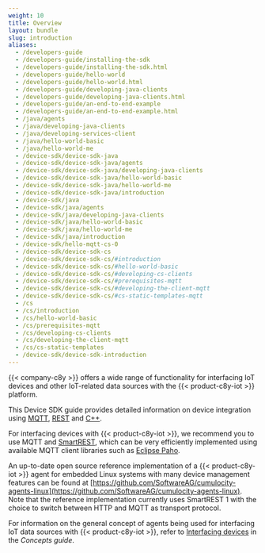 ```yaml
---
weight: 10
title: Overview
layout: bundle
slug: introduction
aliases:
  - /developers-guide
  - /developers-guide/installing-the-sdk
  - /developers-guide/installing-the-sdk.html
  - /developers-guide/hello-world
  - /developers-guide/hello-world.html
  - /developers-guide/developing-java-clients
  - /developers-guide/developing-java-clients.html
  - /developers-guide/an-end-to-end-example
  - /developers-guide/an-end-to-end-example.html
  - /java/agents
  - /java/developing-java-clients
  - /java/developing-services-client
  - /java/hello-world-basic
  - /java/hello-world-me
  - /device-sdk/device-sdk-java
  - /device-sdk/device-sdk-java/agents
  - /device-sdk/device-sdk-java/developing-java-clients
  - /device-sdk/device-sdk-java/hello-world-basic
  - /device-sdk/device-sdk-java/hello-world-me
  - /device-sdk/device-sdk-java/introduction
  - /device-sdk/java
  - /device-sdk/java/agents
  - /device-sdk/java/developing-java-clients
  - /device-sdk/java/hello-world-basic
  - /device-sdk/java/hello-world-me
  - /device-sdk/java/introduction
  - /device-sdk/hello-mqtt-cs-0
  - /device-sdk/device-sdk-cs
  - /device-sdk/device-sdk-cs/#introduction
  - /device-sdk/device-sdk-cs/#hello-world-basic
  - /device-sdk/device-sdk-cs/#developing-cs-clients
  - /device-sdk/device-sdk-cs/#prerequisites-mqtt
  - /device-sdk/device-sdk-cs/#developing-the-client-mqtt
  - /device-sdk/device-sdk-cs/#cs-static-templates-mqtt
  - /cs
  - /cs/introduction
  - /cs/hello-world-basic
  - /cs/prerequisites-mqtt
  - /cs/developing-cs-clients
  - /cs/developing-the-client-mqtt
  - /cs/cs-static-templates
  - /device-sdk/device-sdk-introduction
---
```


{{< company-c8y >}} offers a wide range of functionality for interfacing IoT devices and other IoT-related data sources with the {{< product-c8y-iot >}} platform.

This Device SDK guide provides detailed information on device integration using [MQTT](/device-sdk/mqtt), [REST](/device-sdk/rest) and [C++](/device-sdk/cpp).

For interfacing devices with {{< product-c8y-iot >}}, we recommend you to use MQTT and [SmartREST](/reference/smartrest/), which can be very efficiently implemented using available MQTT client libraries such as [Eclipse Paho](https://www.eclipse.org/paho/).

An up-to-date open source reference implementation of a {{< product-c8y-iot >}} agent for embedded Linux systems with many device management features can be found at [https://github.com/SoftwareAG/cumulocity-agents-linux](https://github.com/SoftwareAG/cumulocity-agents-linux). Note that the reference implementation currently uses SmartREST 1 with the choice to switch between HTTP and MQTT as transport protocol.

For information on the general concept of agents being used for interfacing IoT data sources with {{< product-c8y-iot >}}, refer to [Interfacing devices](/concepts/interfacing-devices) in the *Concepts guide*.
